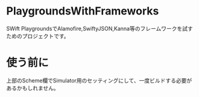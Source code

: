 # PlaygroundsWithFrameworks

SWift PlaygroundsでAlamofire,SwiftyJSON,Kanna等のフレームワークを試すためのプロジェクトです。


# 使う前に

上部のScheme欄でSimulator用のセッティングにして、一度ビルドする必要があるかもしれません。

